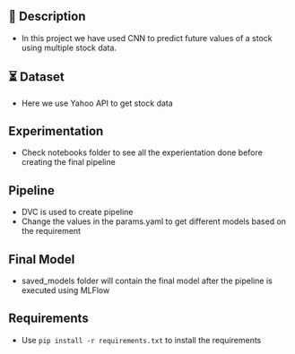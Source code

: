 ## 📝 Description
- In this project we have used CNN to predict future values of a stock using multiple stock data.

## ⏳ Dataset
- Here we use Yahoo API to get stock data

## Experimentation
- Check notebooks folder to see all the experientation done before creating the final pipeline

## Pipeline
- DVC is used to create pipeline
- Change the values in the params.yaml to get different models based on the requirement

## Final Model
- saved_models folder will contain the final model after the pipeline is executed using MLFlow

## Requirements
- Use ```pip install -r requirements.txt``` to install the requirements